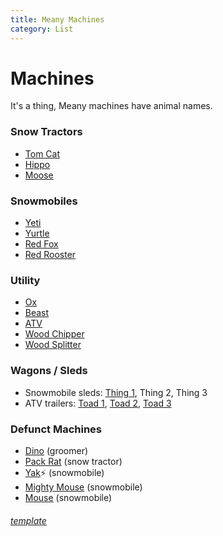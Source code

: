 ```yaml
---
title: Meany Machines
category: List
---
```

# Machines
It's a thing, Meany machines have animal names.

### Snow Tractors

* [Tom Cat](Tomcat)
* [Hippo](Hippo)
* [Moose](Moose)

### Snowmobiles

* [Yeti](Yeti)
* [Yurtle](Yurtle)
* [Red Fox](Red-Fox)
* [Red Rooster](Red-Rooster)

### Utility

* [Ox](Ox)
* [Beast](Beast)
* [ATV](Daves-ATV)
* [Wood Chipper](Wood-Chipper)
* [Wood Splitter](Wood-Splitter)

### Wagons / Sleds

* Snowmobile sleds: [Thing 1](Thing-1), Thing 2, Thing 3
* ATV trailers: [Toad 1](Toad-1), [Toad 2](Toad-2), [Toad 3](Toad-3)

### Defunct Machines
* [Dino](Dino) (groomer)
* [Pack Rat](Pack-Rat) (snow tractor)
* [Yak](Yak)⚡️ (snowmobile)
* [Mighty Mouse](Mighty-Mouse) (snowmobile)
* [Mouse](Mouse) (snowmobile)

###### [template](Machine-Template)
